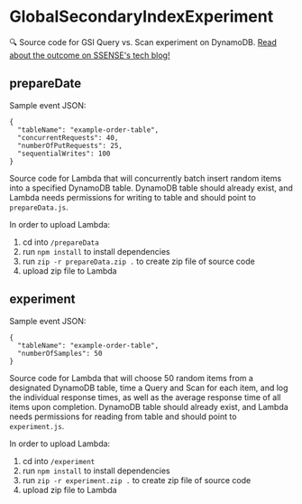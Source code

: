 # GlobalSecondaryIndexExperiment
🔍 Source code for GSI Query vs. Scan experiment on DynamoDB. [Read about the outcome on SSENSE's tech blog!](https://medium.com/ssense-tech/stop-using-scan-speed-up-your-dynamodb-reads-by-leveraging-global-secondary-indexes-407d076cc126)

## prepareDate

Sample event JSON:
```
{
  "tableName": "example-order-table",
  "concurrentRequests": 40,
  "numberOfPutRequests": 25,
  "sequentialWrites": 100
}
```

Source code for Lambda that will concurrently batch insert random items into a specified DynamoDB table.
DynamoDB table should already exist, and Lambda needs permissions for writing to table and should point to `prepareData.js`. 

In order to upload Lambda:
1. cd into `/prepareData`
2. run `npm install` to install dependencies
3. run `zip -r prepareData.zip .` to create zip file of source code
4. upload zip file to Lambda 

## experiment 

Sample event JSON:
```
{
  "tableName": "example-order-table",
  "numberOfSamples": 50
}
```

Source code for Lambda that will choose 50 random items from a designated DynamoDB table, time a Query and Scan for
each item, and log the individual response times, as well as the average response time of all items upon completion. 
DynamoDB table should already exist, and Lambda needs permissions for reading from table and should point to `experiment.js`.

In order to upload Lambda:
1. cd into `/experiment`
2. run `npm install` to install dependencies
3. run `zip -r experiment.zip .` to create zip file of source code
4. upload zip file to Lambda
